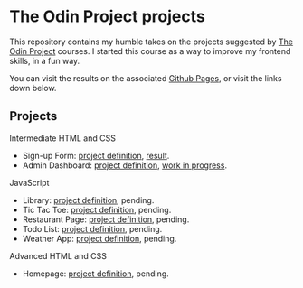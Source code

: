 # The Odin Project projects

This repository contains my humble takes on the projects
suggested by [The Odin Project](https://www.theodinproject.com/)
courses. I started this course as a way to improve my frontend skills, in a fun way.

You can visit the results on the associated
[Github Pages](https://janadev1.github.io/odin-projects/), or visit the links down below.

## Projects

Intermediate HTML and CSS

- Sign-up Form: [project definition](https://www.theodinproject.com/lessons/node-path-intermediate-html-and-css-sign-up-form), [result](https://janadev1.github.io/odin-projects/sign-up-form/index.html).
- Admin Dashboard: [project definition](https://www.theodinproject.com/lessons/node-path-intermediate-html-and-css-admin-dashboard), [work in progress](https://janadev1.github.io/odin-projects/admin-dashboard/index.html).

JavaScript

- Library: [project definition](https://www.theodinproject.com/lessons/node-path-javascript-library), pending.
- Tic Tac Toe: [project definition](https://www.theodinproject.com/lessons/node-path-javascript-tic-tac-toe), pending.
- Restaurant Page: [project definition](https://www.theodinproject.com/lessons/node-path-javascript-restaurant-page), pending.
- Todo List: [project definition](https://www.theodinproject.com/lessons/node-path-javascript-todo-list), pending.
- Weather App: [project definition](https://www.theodinproject.com/lessons/node-path-javascript-weather-app), pending.

Advanced HTML and CSS

- Homepage: [project definition](https://www.theodinproject.com/lessons/node-path-advanced-html-and-css-homepage), pending.
